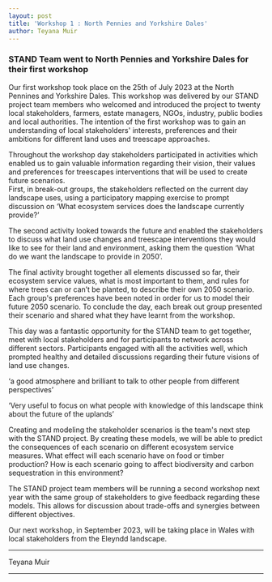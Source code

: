 ```yaml
---
layout: post
title: 'Workshop 1 : North Pennies and Yorkshire Dales'
author: Teyana Muir
---
```

### STAND Team went to North Pennies and Yorkshire Dales for their first workshop

Our first workshop took place on the 25th of July 2023 at the North Pennines and Yorkshire Dales. This workshop was delivered by our STAND project team members who welcomed and introduced the project to twenty local stakeholders, farmers, estate managers, NGOs, industry, public bodies and local authorities. The intention of the first workshop was to gain an understanding of local stakeholders' interests, preferences and their ambitions for different land uses and treescape approaches. 

Throughout the workshop day stakeholders participated in activities which enabled us to gain valuable information regarding their vision, their values and preferences for treescapes interventions that will be used to create future scenarios.  
First, in break-out groups, the stakeholders reflected on the current day landscape uses, using a participatory mapping exercise to prompt discussion on ‘What ecosystem services does the landscape currently provide?’ 
 
The second activity looked towards the future and enabled the stakeholders to discuss what land use changes and treescape interventions they would like to see for their land and environment, asking them the question ‘What do we want the landscape to provide in 2050’.  
 
The final activity brought together all elements discussed so far, their ecosystem service values, what is most important to them, and rules for where trees can or can’t be planted, to describe their own 2050 scenario. Each group's preferences have been noted in order for us to model their future 2050 scenario. To conclude the day, each break out group presented their scenario and shared what they have learnt from the workshop.  

This day was a fantastic opportunity for the STAND team to get together, meet with local stakeholders and for participants to network across different sectors. Participants engaged with all the activities well, which prompted healthy and detailed discussions regarding their future visions of land use changes. 

‘a good atmosphere and brilliant to talk to other people from different perspectives’

‘Very useful to focus on what people with knowledge of this landscape think about the future of the uplands’

Creating and modeling the stakeholder scenarios is the team's next step with the STAND project. By creating these models, we will be able to predict the consequences of each scenario on different ecosystem service measures. What effect will each scenario have on food or timber production? How is each scenario going to affect biodiversity and carbon sequestration in this environment? 
 
The STAND project team members will be running a second workshop next year with the same group of stakeholders to give feedback regarding these models. This allows for discussion about trade-offs and synergies between different objectives. 

Our next workshop, in September 2023, will be taking place in Wales with local stakeholders from the Eleyndd landscape. 
***
Teyana Muir

***
